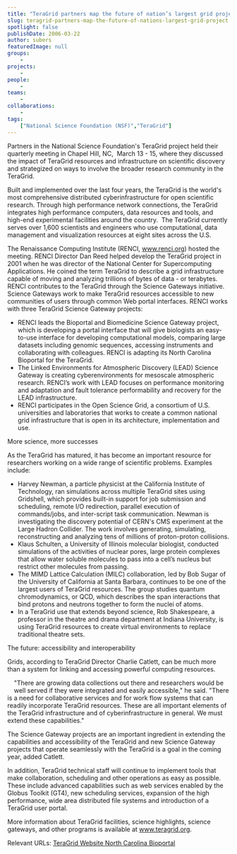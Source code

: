 ```yaml
---
title: "TeraGrid partners map the future of nation’s largest grid project"
slug: teragrid-partners-map-the-future-of-nations-largest-grid-project
spotlight: false
publishDate: 2006-03-22
author: subers
featuredImage: null
groups:
    - 
projects:
    - 
people:
    - 
teams: 
    - 
collaborations:
    - 
tags:
    ["National Science Foundation (NSF)","TeraGrid"]
---
```

Partners in the National Science Foundation's TeraGrid project held their quarterly meeting in Chapel Hill, NC,  March 13 - 15, where they discussed the impact of TeraGrid resources and infrastructure on scientific discovery and strategized on ways to involve the broader research community in the TeraGrid.  <!--more-->

Built and implemented over the last four years, the TeraGrid is the world's most comprehensive distributed cyberinfrastructure for open scientific research. Through high performance network connections, the TeraGrid integrates high performance computers, data resources and tools, and high-end experimental facilities around the country.  The TeraGrid currently serves over 1,600 scientists and engineers who use computational, data management and visualization resources at eight sites across the U.S.

The Renaissance Computing Institute (RENCI, <a href="https://www.renci.org/">www.renci.org</a>) hosted the meeting. RENCI Director Dan Reed helped develop the TeraGrid project in 2001 when he was director of the National Center for Supercomputing Applications. He coined the term TeraGrid to describe a grid infrastructure capable of moving and analyzing trillions of bytes of data - or terabytes. RENCI contributes to the TeraGrid through the Science Gateways initiative. Science Gateways work to make TeraGrid resources accessible to new  communities of users through common Web portal interfaces. RENCI works with three TeraGrid Science Gateway projects:
<ul type="disc">
	<li>RENCI leads the Bioportal and Biomedicine Science Gateway project, which is developing a portal interface that will give biologists an easy-to-use interface for developing computational models, comparing large datasets including genomic sequences, accessing instruments and collaborating with colleagues. RENCI is adapting its North Carolina Bioportal for the TeraGrid.</li>
	<li>The Linked Environments for Atmospheric Discovery (LEAD) Science Gateway is creating cyberenvironments for mesoscale atmospheric research. RENCI’s work with LEAD focuses on performance monitoring and adaptation and fault tolerance performability and recovery for the LEAD infrastructure.</li>
	<li>RENCI participates in the Open Science Grid, a consortium of U.S. universities and laboratories that works to create a common national grid infrastructure that is open in its architecture, implementation and use.</li>
</ul>
<span class="head3">More science, more successes</span>

As the TeraGrid has matured, it has become an important resource for researchers working on a wide range of scientific problems. Examples include:
<ul type="disc">
	<li>Harvey Newman, a particle physicist at the California Institute of Technology, ran simulations across multiple TeraGrid sites using Gridshell, which provides built-in support for job submission and scheduling, remote I/O redirection, parallel execution of commands/jobs, and inter-script task communication. Newman is investigating the discovery potential of CERN's CMS experiment at the Large Hadron Collider. The work involves generating, simulating, reconstructing and analyzing tens of millions of proton-proton collisions.</li>
	<li>Klaus Schulten, a University of Illinois molecular biologist, conducted simulations of the activities of nuclear pores, large protein complexes that allow water soluble molecules to pass into a cell’s nucleus but restrict other molecules from passing.</li>
	<li>The MIMD Lattice Calculation (MILC) collaboration, led by Bob Sugar of the University of California at Santa Barbara, continues to be one of the largest users of TeraGrid resources. The group studies quantum chromodynamics, or QCD, which describes the span interactions that bind protons and neutrons together to form the nuclei of atoms.</li>
	<li>In a TeraGrid use that extends beyond science, Rob Shakespeare, a professor in the theatre and drama department at Indiana University, is using TeraGrid resources to create virtual environments to replace traditional theatre sets.</li>
</ul>
<span class="head3">The future: accessibility and interoperability</span>

Grids, according to TeraGrid Director Charlie Catlett, can be much more than a system for linking and accessing powerful computing resources.
<div style="float: left; padding-right: 15px; padding-bottom: 15px; padding-top: 10px;"></div>
"There are growing data collections out there and researchers would be well served if they were integrated and easily accessible," he said. "There is a need for collaborative services and for work flow systems that can readily incorporate TeraGrid resources. These are all important elements of the TeraGrid infrastructure and of cyberinfrastructure in general. We must extend these capabilities."

The Science Gateway projects are an important ingredient in extending the capabilities and accessibility of the TeraGrid and new Science Gateway projects that operate seamlessly with the TeraGrid is a goal in the coming year, added Catlett.

In addition, TeraGrid technical staff will continue to implement tools that make collaboration, scheduling and other operations as easy as possible. These include advanced capabilities such as web services enabled by the Globus Toolkit (GT4), new scheduling services, expansion of the high performance, wide area distributed file systems and introduction of a TeraGrid user portal.

More information about TeraGrid facilities, science highlights, science gateways, and other programs is available at <a href="http://www.teragrid.org/" target="_blank">www.teragrid.org</a>.

<span class="head3">Relevant URLs:</span>
<a href="http://www.teragrid.org/">TeraGrid Website </a>
<a href="http://www.ncbioportal.org/">North Carolina Bioportal </a>
